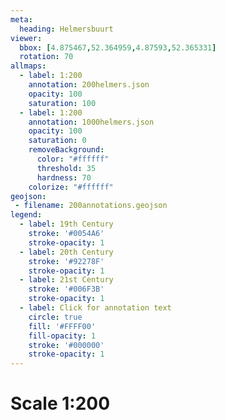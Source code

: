 ```yaml
---
meta:
  heading: Helmersbuurt
viewer:
  bbox: [4.875467,52.364959,4.87593,52.365331]
  rotation: 70
allmaps:
  - label: 1:200
    annotation: 200helmers.json
    opacity: 100
    saturation: 100
  - label: 1:200
    annotation: 1000helmers.json
    opacity: 100
    saturation: 0
    removeBackground:
      color: "#ffffff"
      threshold: 35
      hardness: 70
    colorize: "#ffffff"
geojson:
 - filename: 200annotations.geojson
legend:
  - label: 19th Century
    stroke: '#0054A6'
    stroke-opacity: 1
  - label: 20th Century
    stroke: '#92278F'
    stroke-opacity: 1
  - label: 21st Century
    stroke: '#006F3B'
    stroke-opacity: 1
  - label: Click for annotation text
    circle: true
    fill: '#FFFF00'
    fill-opacity: 1
    stroke: '#000000'
    stroke-opacity: 1
---
```

# Scale 1:200
